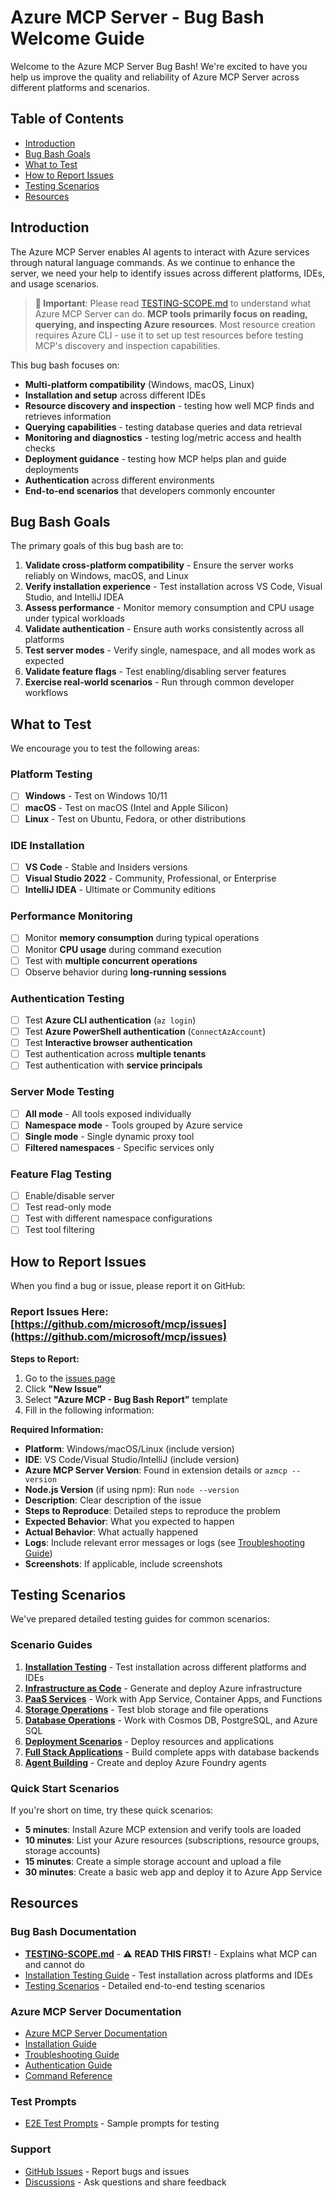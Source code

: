 # Azure MCP Server - Bug Bash Welcome Guide

Welcome to the Azure MCP Server Bug Bash! We're excited to have you help us improve the quality and reliability of Azure MCP Server across different platforms and scenarios.

## Table of Contents

- [Introduction](#introduction)
- [Bug Bash Goals](#bug-bash-goals)
- [What to Test](#what-to-test)
- [How to Report Issues](#how-to-report-issues)
- [Testing Scenarios](#testing-scenarios)
- [Resources](#resources)

## Introduction

The Azure MCP Server enables AI agents to interact with Azure services through natural language commands. As we continue to enhance the server, we need your help to identify issues across different platforms, IDEs, and usage scenarios.

> **🎯 Important**: Please read [TESTING-SCOPE.md](TESTING-SCOPE.md) to understand what Azure MCP Server can do. **MCP tools primarily focus on reading, querying, and inspecting Azure resources**. Most resource creation requires Azure CLI - use it to set up test resources before testing MCP's discovery and inspection capabilities.

This bug bash focuses on:
- **Multi-platform compatibility** (Windows, macOS, Linux)
- **Installation and setup** across different IDEs
- **Resource discovery and inspection** - testing how well MCP finds and retrieves information
- **Querying capabilities** - testing database queries and data retrieval
- **Monitoring and diagnostics** - testing log/metric access and health checks
- **Deployment guidance** - testing how MCP helps plan and guide deployments
- **Authentication** across different environments
- **End-to-end scenarios** that developers commonly encounter

## Bug Bash Goals

The primary goals of this bug bash are to:

1. **Validate cross-platform compatibility** - Ensure the server works reliably on Windows, macOS, and Linux
2. **Verify installation experience** - Test installation across VS Code, Visual Studio, and IntelliJ IDEA
3. **Assess performance** - Monitor memory consumption and CPU usage under typical workloads
4. **Validate authentication** - Ensure auth works consistently across all platforms
5. **Test server modes** - Verify single, namespace, and all modes work as expected
6. **Validate feature flags** - Test enabling/disabling server features
7. **Exercise real-world scenarios** - Run through common developer workflows

## What to Test

We encourage you to test the following areas:

### Platform Testing
- [ ] **Windows** - Test on Windows 10/11
- [ ] **macOS** - Test on macOS (Intel and Apple Silicon)
- [ ] **Linux** - Test on Ubuntu, Fedora, or other distributions

### IDE Installation
- [ ] **VS Code** - Stable and Insiders versions
- [ ] **Visual Studio 2022** - Community, Professional, or Enterprise
- [ ] **IntelliJ IDEA** - Ultimate or Community editions

### Performance Monitoring
- [ ] Monitor **memory consumption** during typical operations
- [ ] Monitor **CPU usage** during command execution
- [ ] Test with **multiple concurrent operations**
- [ ] Observe behavior during **long-running sessions**

### Authentication Testing
- [ ] Test **Azure CLI authentication** (`az login`)
- [ ] Test **Azure PowerShell authentication** (`ConnectAzAccount`)
- [ ] Test **Interactive browser authentication**
- [ ] Test authentication across **multiple tenants**
- [ ] Test authentication with **service principals**

### Server Mode Testing
- [ ] **All mode** - All tools exposed individually
- [ ] **Namespace mode** - Tools grouped by Azure service
- [ ] **Single mode** - Single dynamic proxy tool
- [ ] **Filtered namespaces** - Specific services only

### Feature Flag Testing
- [ ] Enable/disable server
- [ ] Test read-only mode
- [ ] Test with different namespace configurations
- [ ] Test tool filtering

## How to Report Issues

When you find a bug or issue, please report it on GitHub:

### Report Issues Here: [https://github.com/microsoft/mcp/issues](https://github.com/microsoft/mcp/issues)

**Steps to Report:**

1. Go to the [issues page](https://github.com/microsoft/mcp/issues)
2. Click **"New Issue"**
3. Select **"Azure MCP - Bug Bash Report"** template
4. Fill in the following information:

**Required Information:**
- **Platform**: Windows/macOS/Linux (include version)
- **IDE**: VS Code/Visual Studio/IntelliJ (include version)
- **Azure MCP Server Version**: Found in extension details or `azmcp --version`
- **Node.js Version** (if using npm): Run `node --version`
- **Description**: Clear description of the issue
- **Steps to Reproduce**: Detailed steps to reproduce the problem
- **Expected Behavior**: What you expected to happen
- **Actual Behavior**: What actually happened
- **Logs**: Include relevant error messages or logs (see [Troubleshooting Guide](https://github.com/microsoft/mcp/blob/main/servers/Azure.Mcp.Server/TROUBLESHOOTING.md#logging-and-diagnostics))
- **Screenshots**: If applicable, include screenshots

## Testing Scenarios

We've prepared detailed testing guides for common scenarios:

### Scenario Guides

1. **[Installation Testing](installation-testing.md)** - Test installation across different platforms and IDEs
2. **[Infrastructure as Code](scenarios/infra-as-code.md)** - Generate and deploy Azure infrastructure
3. **[PaaS Services](scenarios/paas-services.md)** - Work with App Service, Container Apps, and Functions
4. **[Storage Operations](scenarios/storage-operations.md)** - Test blob storage and file operations
5. **[Database Operations](scenarios/database-operations.md)** - Work with Cosmos DB, PostgreSQL, and Azure SQL
6. **[Deployment Scenarios](scenarios/deployment.md)** - Deploy resources and applications
7. **[Full Stack Applications](scenarios/full-stack-apps.md)** - Build complete apps with database backends
9. **[Agent Building](scenarios/agent-building.md)** - Create and deploy Azure Foundry agents

### Quick Start Scenarios

If you're short on time, try these quick scenarios:

- **5 minutes**: Install Azure MCP extension and verify tools are loaded
- **10 minutes**: List your Azure resources (subscriptions, resource groups, storage accounts)
- **15 minutes**: Create a simple storage account and upload a file
- **30 minutes**: Create a basic web app and deploy it to Azure App Service

## Resources

### Bug Bash Documentation
- **[TESTING-SCOPE.md](TESTING-SCOPE.md)** - ⚠️ **READ THIS FIRST!** - Explains what MCP can and cannot do
- [Installation Testing Guide](installation-testing.md) - Test installation across platforms and IDEs
- [Testing Scenarios](scenarios/) - Detailed end-to-end testing scenarios

### Azure MCP Server Documentation
- [Azure MCP Server Documentation](https://learn.microsoft.com/azure/developer/azure-mcp-server/)
- [Installation Guide](https://github.com/microsoft/mcp/blob/main/servers/Azure.Mcp.Server/README.md#installation)
- [Troubleshooting Guide](https://github.com/microsoft/mcp/blob/main/servers/Azure.Mcp.Server/TROUBLESHOOTING.md)
- [Authentication Guide](https://github.com/microsoft/mcp/blob/main/docs/Authentication.md)
- [Command Reference](https://github.com/microsoft/mcp/blob/main/servers/Azure.Mcp.Server/docs/azmcp-commands.md)

### Test Prompts
- [E2E Test Prompts](https://github.com/microsoft/mcp/blob/main/servers/Azure.Mcp.Server/docs/e2eTestPrompts.md) - Sample prompts for testing

### Support
- [GitHub Issues](https://github.com/microsoft/mcp/issues) - Report bugs and issues
- [Discussions](https://github.com/microsoft/mcp/discussions) - Ask questions and share feedback